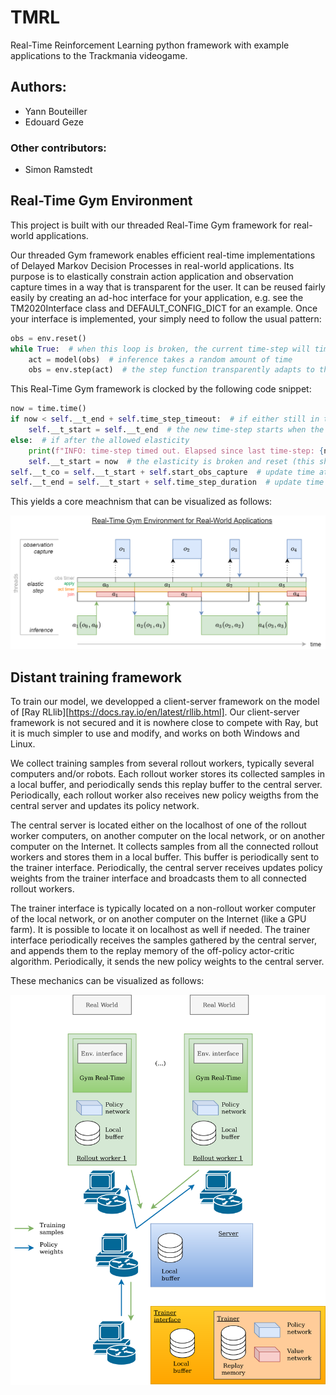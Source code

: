 # TMRL
Real-Time Reinforcement Learning python framework with example applications to the Trackmania videogame.

## Authors:
- Yann Bouteiller
- Edouard Geze

### Other contributors:
- Simon Ramstedt

## Real-Time Gym Environment
This project is built with our threaded Real-Time Gym framework for real-world applications.

Our threaded Gym framework enables efficient real-time implementations of Delayed Markov Decision Processes in real-world applications.
Its purpose is to elastically constrain action application and observation capture times in a way that is transparent for the user.
It can be reused fairly easily by creating an ad-hoc interface for your application, e.g. see the TM2020Interface class and DEFAULT_CONFIG_DICT for an example.
Once your interface is implemented, your simply need to follow the usual pattern:

```python
obs = env.reset()
while True:  # when this loop is broken, the current time-step will timeout
	act = model(obs)  # inference takes a random amount of time
	obs = env.step(act)  # the step function transparently adapts to this duration
```

This Real-Time Gym framework is clocked by the following code snippet:
```python
now = time.time()
if now < self.__t_end + self.time_step_timeout:  # if either still in the previous time-step of within its allowed elasticity
	self.__t_start = self.__t_end  # the new time-step starts when the previous time-step is supposed to finish or to have finished
else:  # if after the allowed elasticity
	print(f"INFO: time-step timed out. Elapsed since last time-step: {now - self.__t_end}")
	self.__t_start = now  # the elasticity is broken and reset (this should happen only after 'pausing' the environment)
self.__t_co = self.__t_start + self.start_obs_capture  # update time at which observation should be retrieved
self.__t_end = self.__t_start + self.time_step_duration  # update time at which the new time-step should finish
```

This yields a core meachnism that can be visualized as follows:

![Gym Real-Time Framework](figures/rt_gym_env.png "Gym Real-Time Framework")

## Distant training framework

To train our model, we developped a client-server framework on the model of [Ray RLlib][https://docs.ray.io/en/latest/rllib.html]. Our client-server framework is not secured and it is nowhere close to compete with Ray, but it is much simpler to use and modify, and works on both Windows and Linux.

We collect training samples from several rollout workers, typically several computers and/or robots.
Each rollout worker stores its collected samples in a local buffer, and periodically sends this replay buffer to the central server.
Periodically, each rollout worker also receives new policy weigths from the central server and updates its policy network.

The central server is located either on the localhost of one of the rollout worker computers, on another computer on the local network, or on another computer on the Internet.
It collects samples from all the connected rollout workers and stores them in a local buffer.
This buffer is periodically sent to the trainer interface.
Periodically, the central server receives updates policy weights from the trainer interface and broadcasts them to all connected rollout workers.

The trainer interface is typically located on a non-rollout worker computer of the local network, or on another computer on the Internet (like a GPU farm).
It is possible to locate it on localhost as well if needed.
The trainer interface periodically receives the samples gathered by the central server, and appends them to the replay memory of the off-policy actor-critic algorithm.
Periodically, it sends the new policy weights to the central server.

These mechanics can be visualized as follows:

![Networking architecture](figures/network_interface.png "Networking Architecture")
